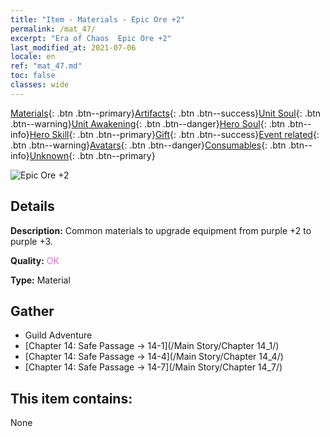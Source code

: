 ```yaml
---
title: "Item - Materials - Epic Ore +2"
permalink: /mat_47/
excerpt: "Era of Chaos  Epic Ore +2"
last_modified_at: 2021-07-06
locale: en
ref: "mat_47.md"
toc: false
classes: wide
---
```

 [Materials](/Items/){: .btn .btn--primary}[Artifacts](/Items/Artifacts/){: .btn .btn--success}[Unit Soul](/Items/UnitSoul/){: .btn .btn--warning}[Unit Awakening](/Items/UnitAwakening/){: .btn .btn--danger}[Hero Soul](/Items/HeroSoul/){: .btn .btn--info}[Hero Skill](/Items/HeroSkill/){: .btn .btn--primary}[Gift](/Items/Gift/){: .btn .btn--success}[Event related](/Items/Events/){: .btn .btn--warning}[Avatars](/Items/Avatars/){: .btn .btn--danger}[Consumables](/Items/Consumables/){: .btn .btn--info}[Unknown](/Items/Unknown/){: .btn .btn--primary}

 ![Epic Ore +2](/images/t/i_cailiao_kuangshi2.png)

## Details
 **Description:** Common materials to upgrade equipment from purple +2 to purple +3.

 **Quality:** <span style="color: #DA70D6">OK</span>

 **Type:** Material

## Gather

*    Guild Adventure 
*    [Chapter 14: Safe Passage -> 14-1](/Main Story/Chapter 14_1/) 
*    [Chapter 14: Safe Passage -> 14-4](/Main Story/Chapter 14_4/) 
*    [Chapter 14: Safe Passage -> 14-7](/Main Story/Chapter 14_7/) 

## This item contains:

  None

